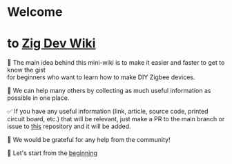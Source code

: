 # Welcome
# to [Zig Dev Wiki](https://zigdevwiki.github.io/main/)
  📱 The main idea behind this mini-wiki is to make it easier and faster to get to know the gist  
  for beginners who want to learn how to make DIY Zigbee devices.

  🎁 We can help many others by collecting as much useful information as possible in one place.  

  ✅ If you have any useful information (link, article, source code, printed circuit board, etc.) that will be relevant,
  just make a PR to the main branch or issue to [this](https://github.com/ZigDevWiki/main) repository and it will be added.

  🙏 We would be grateful for any help from the community!

  🔵 Let's start from the [beginning](./Begin/)
